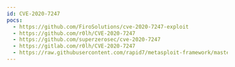 ```yaml
---
id: CVE-2020-7247
pocs:
  - https://github.com/FiroSolutions/cve-2020-7247-exploit
  - https://github.com/r0lh/CVE-2020-7247
  - https://github.com/superzerosec/cve-2020-7247
  - https://gitlab.com/r0lh/CVE-2020-7247
  - https://raw.githubusercontent.com/rapid7/metasploit-framework/master/modules/exploits/unix/smtp/opensmtpd_mail_from_rce.rb
---
```

